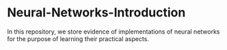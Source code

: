 # Neural-Networks-Introduction

In this repository, we store evidence of implementations of neural networks for the purpose of learning their practical aspects.

